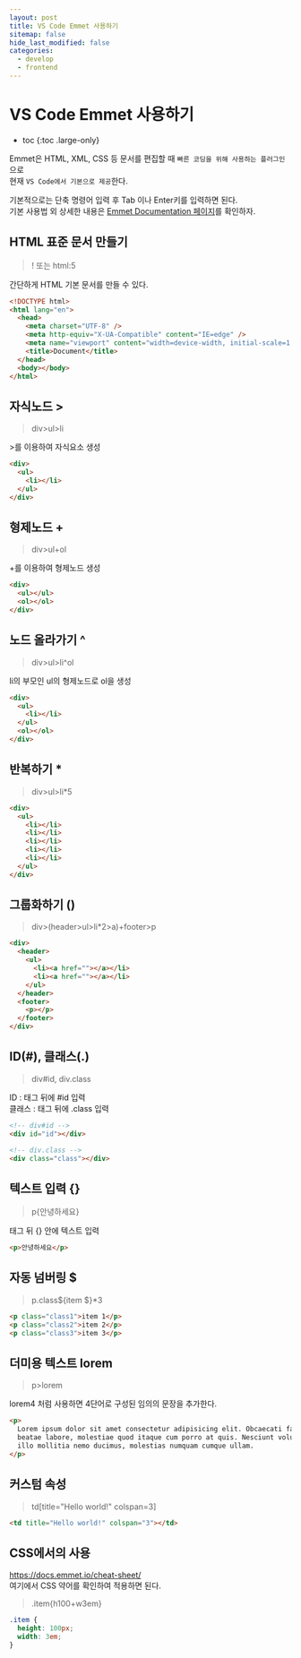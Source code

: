 ```yaml
---
layout: post
title: VS Code Emmet 사용하기
sitemap: false
hide_last_modified: false
categories:
  - develop
  - frontend
---
```


# VS Code Emmet 사용하기

* toc
{:toc .large-only}

Emmet은 HTML, XML, CSS 등 문서를 편집할 때 `빠른 코딩을 위해 사용하는 플러그인`으로  
현재 `VS Code에서 기본으로 제공`한다.

기본적으로는 단축 명령어 입력 후 Tab 이나 Enter키를 입력하면 된다.  
기본 사용법 외 상세한 내용은 [Emmet Documentation 페이지](https://docs.emmet.io/)를 확인하자.

## HTML 표준 문서 만들기

> ! 또는 html:5

간단하게 HTML 기본 문서를 만들 수 있다.

```html
<!DOCTYPE html>
<html lang="en">
  <head>
    <meta charset="UTF-8" />
    <meta http-equiv="X-UA-Compatible" content="IE=edge" />
    <meta name="viewport" content="width=device-width, initial-scale=1.0" />
    <title>Document</title>
  </head>
  <body></body>
</html>
```

## 자식노드 >

> div>ul>li

\>를 이용하여 자식요소 생성

```html
<div>
  <ul>
    <li></li>
  </ul>
</div>
```

## 형제노드 +

> div>ul+ol

\+를 이용하여 형제노드 생성

```html
<div>
  <ul></ul>
  <ol></ol>
</div>
```

## 노드 올라가기 ^

> div>ul>li^ol

li의 부모인 ul의 형제노드로 ol을 생성

```html
<div>
  <ul>
    <li></li>
  </ul>
  <ol></ol>
</div>
```

## 반복하기 \*

> div>ul>li\*5

```html
<div>
  <ul>
    <li></li>
    <li></li>
    <li></li>
    <li></li>
    <li></li>
  </ul>
</div>
```

## 그룹화하기 ()

> div>(header>ul>li\*2>a)+footer>p

```html
<div>
  <header>
    <ul>
      <li><a href=""></a></li>
      <li><a href=""></a></li>
    </ul>
  </header>
  <footer>
    <p></p>
  </footer>
</div>
```

## ID(#), 클래스(.)

> div#id, div.class

ID : 태그 뒤에 #id 입력  
클래스 : 태그 뒤에 .class 입력

```html
<!-- div#id -->
<div id="id"></div>

<!-- div.class -->
<div class="class"></div>
```

## 텍스트 입력 {}

> p{안녕하세요}

태그 뒤 {} 안에 텍스트 입력

```html
<p>안녕하세요</p>
```

## 자동 넘버링 $

> p.class${item $}\*3

```html
<p class="class1">item 1</p>
<p class="class2">item 2</p>
<p class="class3">item 3</p>
```

## 더미용 텍스트 lorem

> p>lorem

lorem4 처럼 사용하면 4단어로 구성된 임의의 문장을 추가한다.

```html
<p>
  Lorem ipsum dolor sit amet consectetur adipisicing elit. Obcaecati facilis et
  beatae labore, molestiae quod itaque cum porro at quis. Nesciunt voluptatem
  illo mollitia nemo ducimus, molestias numquam cumque ullam.
</p>
```

## 커스텀 속성

> td[title="Hello world!" colspan=3]

```html
<td title="Hello world!" colspan="3"></td>
```

## CSS에서의 사용

<https://docs.emmet.io/cheat-sheet/>  
여기에서 CSS 약어를 확인하여 적용하면 된다.

> .item{h100+w3em}

```css
.item {
  height: 100px;
  width: 3em;
}
```
